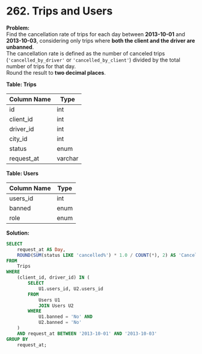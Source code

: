 # 262. Trips and Users

**Problem:**  
Find the cancellation rate of trips for each day between **2013-10-01** and **2013-10-03**, considering only trips where **both the client and the driver are unbanned**.  
The cancellation rate is defined as the number of canceled trips (`'cancelled_by_driver'` or `'cancelled_by_client'`) divided by the total number of trips for that day.  
Round the result to **two decimal places**.

**Table: Trips**

| Column Name | Type     |
|-------------|----------|
| id          | int      |
| client_id   | int      |
| driver_id   | int      |
| city_id     | int      |
| status      | enum     |
| request_at  | varchar  |

**Table: Users**

| Column Name | Type     |
|-------------|----------|
| users_id    | int      |
| banned      | enum     |
| role        | enum     |

**Solution:**

```sql
SELECT 
    request_at AS Day, 
    ROUND(SUM(status LIKE 'cancelled%') * 1.0 / COUNT(*), 2) AS 'Cancellation Rate'
FROM 
    Trips
WHERE 
    (client_id, driver_id) IN (
        SELECT 
            U1.users_id, U2.users_id 
        FROM 
            Users U1 
            JOIN Users U2 
        WHERE 
            U1.banned = 'No' AND 
            U2.banned = 'No'
    )
    AND request_at BETWEEN '2013-10-01' AND '2013-10-03'
GROUP BY 
    request_at;
